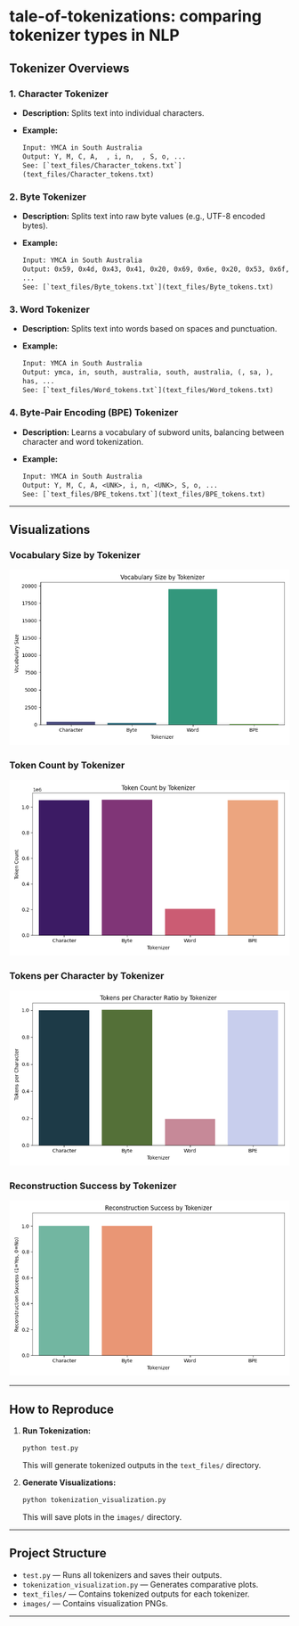 # tale-of-tokenizations: comparing tokenizer types in NLP


## Tokenizer Overviews

### 1. Character Tokenizer
- **Description:** Splits text into individual characters.

- **Example:**
  ```
  Input: YMCA in South Australia
  Output: Y, M, C, A,  , i, n,  , S, o, ...
  See: [`text_files/Character_tokens.txt`](text_files/Character_tokens.txt)
  ```

### 2. Byte Tokenizer
- **Description:** Splits text into raw byte values (e.g., UTF-8 encoded bytes).

- **Example:**
  ```
  Input: YMCA in South Australia
  Output: 0x59, 0x4d, 0x43, 0x41, 0x20, 0x69, 0x6e, 0x20, 0x53, 0x6f, ...
  See: [`text_files/Byte_tokens.txt`](text_files/Byte_tokens.txt)
  ```

### 3. Word Tokenizer
- **Description:** Splits text into words based on spaces and punctuation.

- **Example:**
  ```
  Input: YMCA in South Australia
  Output: ymca, in, south, australia, south, australia, (, sa, ), has, ...
  See: [`text_files/Word_tokens.txt`](text_files/Word_tokens.txt)
  ```

### 4. Byte-Pair Encoding (BPE) Tokenizer
- **Description:** Learns a vocabulary of subword units, balancing between character and word tokenization.

- **Example:**
  ```
  Input: YMCA in South Australia
  Output: Y, M, C, A, <UNK>, i, n, <UNK>, S, o, ...
  See: [`text_files/BPE_tokens.txt`](text_files/BPE_tokens.txt)
  ```

---

## Visualizations



### Vocabulary Size by Tokenizer
![Vocabulary Size](images/vocab_size_by_tokenizer.png)

### Token Count by Tokenizer
![Token Count](images/token_count_by_tokenizer.png)

### Tokens per Character by Tokenizer
![Tokens per Character](images/tokens_per_char_by_tokenizer.png)

### Reconstruction Success by Tokenizer
![Reconstruction Success](images/reconstruction_success_by_tokenizer.png)

---

## How to Reproduce

1. **Run Tokenization:**
   ```bash
   python test.py
   ```
   This will generate tokenized outputs in the `text_files/` directory.

2. **Generate Visualizations:**
   ```bash
   python tokenization_visualization.py
   ```
   This will save plots in the `images/` directory.

---

## Project Structure
- `test.py` — Runs all tokenizers and saves their outputs.
- `tokenization_visualization.py` — Generates comparative plots.
- `text_files/` — Contains tokenized outputs for each tokenizer.
- `images/` — Contains visualization PNGs.

---


